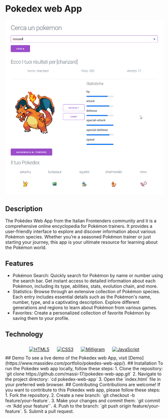 # Pokedex web App
![Pokedex Screenshot](img/pokedex-webapp.png)
## Description
The Pokédex Web App from the Italian Frontenders community and it is a comprehensive online encyclopedia for Pokémon trainers. It provides a user-friendly interface to explore and discover information about various Pokémon species. Whether you're a seasoned Pokémon trainer or just starting your journey, this app is your ultimate resource for learning about the Pokémon world.
## Features 
- Pokémon Search: Quickly search for Pokémon by name or number using the search bar. Get instant access to detailed information about each Pokémon, including its type, abilities, stats, evolution chain, and more.
- Statistics: Browse through an extensive collection of Pokémon species. Each entry includes essential details such as the Pokémon's name, number, type, and a captivating description. Explore different generations and regions to learn about Pokémon from various games.
- Favorites: Create a personalized collection of favorite Pokémon by saving them to your profile.
## Technology
<div align="center">  
<a href="https://en.wikipedia.org/wiki/HTML5" target="_blank"><img style="margin: 10px" src="https://profilinator.rishav.dev/skills-assets/html5-original-wordmark.svg" alt="HTML5" height="75" /></a> 
<a href="https://www.w3schools.com/css/" target="_blank"><img style="margin: 10px" src="https://profilinator.rishav.dev/skills-assets/css3-original-wordmark.svg" alt="CSS3" height="75" /></a>  
<a href="https://milligram.io/" target="_blank"><img style="margin: 10px" src="https://www.drupal.org/files/project-images/Screen%20Shot%202016-11-24%20at%207.38.19%20AM.png" alt="Milligram" height="75" /></a>  
<a href="https://www.javascript.com/" target="_blank"><img style="margin: 10px" src="https://profilinator.rishav.dev/skills-assets/javascript-original.svg" alt="JavaScript" height="75" /></a>  
</div>
## Demo
To see a live demo of the Pokedex web App, visit [Demo](https://www.massidev.com/portfolio/pokedex-web-app/).
## Installation
To run the Pokedex web app locally, follow these steps:
1. Clone the repository: `git clone https://github.com/massi-17/pokedex-web-app.git`
2. Navigate to the project directory: `cd pokedex-web-app`
3. Open the `index.html` file in your preferred web browser.
## Contributing
Contributions are welcome! If you want to contribute to this Pokedex web app, please follow these steps:
1. Fork the repository.
2. Create a new branch: `git checkout -b feature/your-feature`.
3. Make your changes and commit them: `git commit -m 'Add your feature'`.
4. Push to the branch: `git push origin feature/your-feature`.
5. Submit a pull request.
